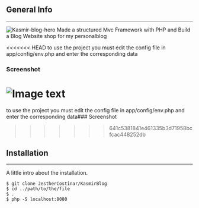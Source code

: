 ## General Info

---
![Kasmir-blog-hero](https://user-images.githubusercontent.com/56688615/173217081-49a94d45-1fa0-46a0-a044-69afd28ae8b6.JPG)
Made a structured Mvc Framework with PHP and Build a Blog Website shop for my personalblog

<<<<<<< HEAD
to use the project you must edit the config file in app/config/env.php and enter the corresponding data

### Screenshot
![Image text](<img src="/KasmirBlog/public/assets/img/banner.jpg">)
=======
to use the project you must edit the config file in app/config/env.php and enter the corresponding data### Screenshot
>>>>>>> 641c5381841e461335b3d71958bcfcac448252db

## Installation

---

A little intro about the installation.

```
$ git clone JestherCostinar/KasmirBlog
$ cd ../path/to/the/file
$ .
$ php -S localhost:8080
```

